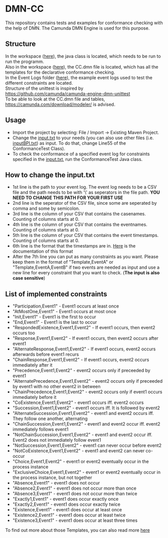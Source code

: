 # DMN-CC
This repository contains tests and examples for conformance checking with the help of DMN. The Camunda DMN Engine is used for this purpose.
## Structure 
In the workspace ([here](Workspace/camunda-engine-dmn-unittest-master/src/test/java/org/camunda/bpm/dmn/unittest/ConformanceTest.java)), the java class is located, which needs to be run to run the programm. <br>
Also in the workspace ([here](Workspace/camunda-engine-dmn-unittest-master/src/test/resources/org/camunda/bpm/dmn/unittest/CC.dmn)), the CC.dmn file is located, which has all the templates for the declarative conformance checking. <br>
In the Event Logs folder ([here](Workspace/camunda-engine-dmn-unittest-master/src/main/java/EventLogs)), the example event logs used to test the different constraints are located. <br>
Structure of the unittest is inspired by https://github.com/camunda/camunda-engine-dmn-unittest <br>
To be able to look at the CC.dmn file and tables, https://camunda.com/download/modeler/ is advised. <br>
## Usage
- Import the project by selecting: File / Import -> Existing Maven Project.
- Change the [input.txt](Workspace/camunda-engine-dmn-unittest-master/src/main/java) to your needs (you can also use other files (i.e. [inputBPI.txt](Workspace/camunda-engine-dmn-unittest-master/src/main/java)) as input. To do that, change Line55 of the ConformanceTest Class). 
- To check the conformance of a specified event log for constraints specified in the [input.txt](Workspace/camunda-engine-dmn-unittest-master/src/main/java), run the ConformanceTest Java class. <br>
## How to change the input.txt
- 1st line is the path to your event log. The event log needs to be a CSV file and the path needs to be with '\\' as seperators in the file path. **YOU NEED TO CHANGE THIS PATH FOR YOUR FIRST USE**
- 2nd line is the seperator of the CSV file, since some are seperated by comma and some by semicolon.
- 3rd line is the column of your CSV that contains the casenames. Counting of columns starts at 0.
- 4th line is the column of your CSV that contains the eventnames. Counting of columns starts at 0.
- 5th line is the column of your CSV that contains the event timestamps. Counting of columns starts at 0.
- 6th line is the format that the timestamps are in. [Here](https://docs.oracle.com/javase/8/docs/api/java/text/SimpleDateFormat.html) is the documentation of this format
- After the 7th line you can put as many constraints as you want. Please keep them in the format of "Template,EventA" or "Template,EventA,EventB" if two events are needed as input and use a new line for every constraint that you want to check. (**The input is also case sensitive**)
## List of implemented constraints
- "Participation,Event1" - Event1 occurs at least once
- "AtMostOne,Event1" - Event1 occurs at most once
- "Init,Event1" - Event1 is the first to occur
- "End,Event1" - Event1 is the last to occur
- "RespondedExistence,Event1,Event2" - If event1 occurs, then event2 occurs too
- "Response,Event1,Event2" - If event1 occurs, then event2 occurs after event1
- "AlternateResponse,Event1,Event2" - If event1 occurs, event2 occurs afterwards before event1 recurs
- "ChainResponse,Event1,Event2" - If event1 occurs, event2 occurs immediately after it
- "Precedence,Event1,Event2" - event2 occurs only if preceeded by event1
- "AlternatePrecedence,Event1,Event2" - event2 occurs only if preceeded by event1 with no other event2 in between
- "ChainPrecedence,Event1,Event2" - event2 occurs only if event1 occurs immediately before it
- "CoExistence,Event1,Event2" - event1 occurs iff. event2 occurs 
- "Succession,Event1,Event2" - event1 occurs iff. It is followed by event2
- "AlternateSuccession,Event1,Event2" - event1 and event2 occurs iff. They follow one another, alternating
- "ChainSuccession,Event1,Event2" - event1 and event2 occur iff. event2 immediately follows event1
- "NotChainSuccession,Event1,Event2" - event1 and event2 occur iff. Event2 does not immediately follow event1
- "NotSuccession,Event1,Event2" - event1 can never occur before event2
- "NotCoExistence,Event1,Event2" - event1 and event2 can never co-occur
- "Choice,Event1,Event2" - event1 or event2 eventually occur in the process instance
- "ExclusiveChoice,Event1,Event2" - event1 or event2 eventually occur in the process instance, but not together
- "Absence,Event1" - event1 does not occur
- "Absence2,Event1" - event1 does not occur more than once 
- "Absence3,Event1" - event1 does not occur more than twice
- "Exactly1,Event1" - event1 does occur exactly once
- "Exactly2,Event1" - event1 does occur exactly twice
- "Existence,Event1" - event1 does occur at least once
- "Existence2,Event1" - event1 does occur at least twice
- "Existence3,Event1" - event1 does occur at least three times

To find out more about those Templates, you can also read more [here](https://research.wu.ac.at/ws/files/19829871/Rev2-20161007.pdf)
